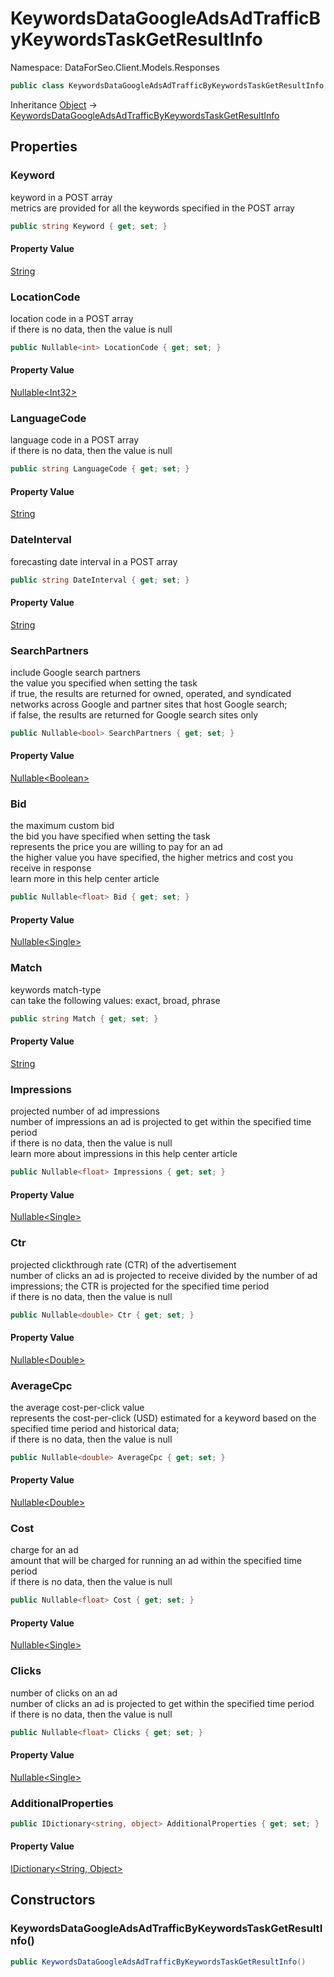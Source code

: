 # KeywordsDataGoogleAdsAdTrafficByKeywordsTaskGetResultInfo

Namespace: DataForSeo.Client.Models.Responses

```csharp
public class KeywordsDataGoogleAdsAdTrafficByKeywordsTaskGetResultInfo
```

Inheritance [Object](https://docs.microsoft.com/en-us/dotnet/api/system.object) → [KeywordsDataGoogleAdsAdTrafficByKeywordsTaskGetResultInfo](./dataforseo.client.models.responses.keywordsdatagoogleadsadtrafficbykeywordstaskgetresultinfo.md)

## Properties

### **Keyword**

keyword in a POST array
 <br>metrics are provided for all the keywords specified in the POST array

```csharp
public string Keyword { get; set; }
```

#### Property Value

[String](https://docs.microsoft.com/en-us/dotnet/api/system.string)<br>

### **LocationCode**

location code in a POST array
 <br>if there is no data, then the value is null

```csharp
public Nullable<int> LocationCode { get; set; }
```

#### Property Value

[Nullable&lt;Int32&gt;](https://docs.microsoft.com/en-us/dotnet/api/system.nullable-1)<br>

### **LanguageCode**

language code in a POST array
 <br>if there is no data, then the value is null

```csharp
public string LanguageCode { get; set; }
```

#### Property Value

[String](https://docs.microsoft.com/en-us/dotnet/api/system.string)<br>

### **DateInterval**

forecasting date interval in a POST array

```csharp
public string DateInterval { get; set; }
```

#### Property Value

[String](https://docs.microsoft.com/en-us/dotnet/api/system.string)<br>

### **SearchPartners**

include Google search partners
 <br>the value you specified when setting the task
 <br>if true, the results are returned for owned, operated, and syndicated networks across Google and partner sites that host Google search;
 <br>if false, the results are returned for Google search sites only

```csharp
public Nullable<bool> SearchPartners { get; set; }
```

#### Property Value

[Nullable&lt;Boolean&gt;](https://docs.microsoft.com/en-us/dotnet/api/system.nullable-1)<br>

### **Bid**

the maximum custom bid
 <br>the bid you have specified when setting the task
 <br>represents the price you are willing to pay for an ad
 <br>the higher value you have specified, the higher metrics and cost you receive in response
 <br>learn more in this help center article

```csharp
public Nullable<float> Bid { get; set; }
```

#### Property Value

[Nullable&lt;Single&gt;](https://docs.microsoft.com/en-us/dotnet/api/system.nullable-1)<br>

### **Match**

keywords match-type
 <br>can take the following values: exact, broad, phrase

```csharp
public string Match { get; set; }
```

#### Property Value

[String](https://docs.microsoft.com/en-us/dotnet/api/system.string)<br>

### **Impressions**

projected number of ad impressions
 <br>number of impressions an ad is projected to get within the specified time period
 <br>if there is no data, then the value is null
 <br>learn more about impressions in this help center article

```csharp
public Nullable<float> Impressions { get; set; }
```

#### Property Value

[Nullable&lt;Single&gt;](https://docs.microsoft.com/en-us/dotnet/api/system.nullable-1)<br>

### **Ctr**

projected clickthrough rate (CTR) of the advertisement
 <br>number of clicks an ad is projected to receive divided by the number of ad impressions; the CTR is projected for the specified time period
 <br>if there is no data, then the value is null

```csharp
public Nullable<double> Ctr { get; set; }
```

#### Property Value

[Nullable&lt;Double&gt;](https://docs.microsoft.com/en-us/dotnet/api/system.nullable-1)<br>

### **AverageCpc**

the average cost-per-click value
 <br>represents the cost-per-click (USD) estimated for a keyword based on the specified time period and historical data;
 <br>if there is no data, then the value is null

```csharp
public Nullable<double> AverageCpc { get; set; }
```

#### Property Value

[Nullable&lt;Double&gt;](https://docs.microsoft.com/en-us/dotnet/api/system.nullable-1)<br>

### **Cost**

charge for an ad
 <br>amount that will be charged for running an ad within the specified time period
 <br>if there is no data, then the value is null

```csharp
public Nullable<float> Cost { get; set; }
```

#### Property Value

[Nullable&lt;Single&gt;](https://docs.microsoft.com/en-us/dotnet/api/system.nullable-1)<br>

### **Clicks**

number of clicks on an ad
 <br>number of clicks an ad is projected to get within the specified time period
 <br>if there is no data, then the value is null

```csharp
public Nullable<float> Clicks { get; set; }
```

#### Property Value

[Nullable&lt;Single&gt;](https://docs.microsoft.com/en-us/dotnet/api/system.nullable-1)<br>

### **AdditionalProperties**

```csharp
public IDictionary<string, object> AdditionalProperties { get; set; }
```

#### Property Value

[IDictionary&lt;String, Object&gt;](https://docs.microsoft.com/en-us/dotnet/api/system.collections.generic.idictionary-2)<br>

## Constructors

### **KeywordsDataGoogleAdsAdTrafficByKeywordsTaskGetResultInfo()**

```csharp
public KeywordsDataGoogleAdsAdTrafficByKeywordsTaskGetResultInfo()
```
